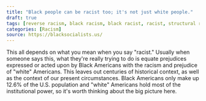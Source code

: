 ```yaml
---
title: "Black people can be racist too; it's not just white people."
draft: true
tags: [reverse racism, black racism, black racist, racist, structural racism, institutional racism]
categories: [Racism]
source: https://blacksocialists.us/
---
```


This all depends on what you mean when you say "racist." Usually when someone says this, what they're really trying to do is equate prejudices expressed or acted upon by Black Americans with the racism and prejudice of "white" Americans. This leaves out centuries of historical context, as well as the context of our present circumstances. Black Americans only make up 12.6% of the U.S. population and "white" Americans hold most of the institutional power, so it's worth thinking about the big picture here.

